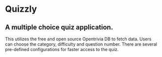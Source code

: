 # Quizzly

## A multiple choice quiz application.

This utilizes the free and open source Opentrivia DB to fetch data.
Users can choose the category, difficulty and question number.
There are several pre-defined configurations for faster access to the quiz.
